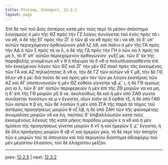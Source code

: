 ```yaml
---
title: Ptolemy, Almagest, 12.3.1
layout: page
---
```


Ἐπὶ δὲ τοῦ τοῦ Διὸς ἀστέρος κατὰ μὲν τοὺς περὶ τὸ μέσον ἀπόστημα λογισμοὺς ὁ μὲν τῆς ΘΖ πρὸς τὴν ΓΖ λόγος συνάγεται τοῦ ἑνὸς πρὸς τὰ ι να κθ, ὁ δὲ τῆς ΕΓ πρὸς τὴν ΖΓ ὁ τῶν ιβ να κθ πρὸς τὰ ι να κθ, τὸ δ' ὑπ' αὐτῶν περιεχόμενον ὀρθογώνιον ρλθ λζ λθ, καὶ πάλιν ὁ μὲν τῆς ΓΑ πρὸς τὴν ΑΔ ὁ τῶν ξ πρὸς τὰ ια λ, ὁ δὲ τῆς ΓΔ πρὸς τὴν ΓΗ ὁ τῶν οα λ πρὸς τὰ μη λ, τὸ δ' ὑπ' αὐτῶν περιεχόμενον ὀρθογώνιον ͵γυξζ με. τῶν δ' ἐκ τῆς παραβολῆς γινομένων κδ ν θ ἡ πλευρὰ τὰ δ νθ α πολυπλασιασθέντα ἐπὶ τὸν ἐκκείμενον λόγον τῶν ΘΖ καὶ ΖΓ τὴν μὲν ΘΖ ποιεῖ πρὸς τὰς ἐκκειμένας τῶν ΓΑ καὶ ΑΖ πηλικότητας δ νθ α, τὴν δὲ ΓΖ τῶν αὐτῶν νδ Ϛ μδ, τὴν δὲ ΓΘ ὅλην νθ ε με: διὰ τοῦτο δὲ καὶ πρὸς μὲν τὸν τῶν ρκ λόγον ἑκατέρας τῶν ΑΖ καὶ ΑΓ ὑποτεινουσῶν ἡ μὲν ΘΖ εὐθεῖα γίγνεται νβ ∠ʹ ι, ἡ δὲ ΓΘ ὁμοίως ριη ια λ, τῶν δ' ἐπ' αὐτῶν περιφερειῶν ἡ μὲν ἐπὶ τῆς ΖΘ μοιρῶν να κα μα, ἡ δ' ἐπὶ τῆς ΓΘ μοιρῶν ρξ δ νε. ἀκολούθως δὲ καὶ ἡ μὲν ὑπὸ ΖΑΘ γωνία συνάγεται τοιούτων κε μ ν ἔγγιστα, οἵων εἰσὶν αἱ δ ὀρθαὶ τξ, ἡ δὲ ὑπὸ ΓΑΘ τῶν αὐτῶν π β κη, τῶν δὲ λοιπῶν ἡ μὲν ὑπὸ ΖΓΑ τῆς παρὰ τὸ τάχος τοῦ ἀστέρος προηγήσεως μοιρῶν θ νζ λβ, ἡ δὲ ὑπὸ ΖΑΗ τῶν τῆς φαινομένης ἀνωμαλίας μοιρῶν νδ κα λη. ταύταις δ' ἐπιβαλλουσῶν κατὰ τοὺς ἐκκειμένους λόγους τῆς κατὰ μῆκος παρόδου μοιρῶν ε α κδ καὶ ἡ μὲν ἡμίσεια τῆς προηγήσεως γίνεται μοιρῶν δ νϚ η καὶ ἡμερῶν ξ ∠ʹ ἔγγιστα, ἡ δὲ ὅλη προήγησις μοιρῶν θ νβ ιϚ καὶ ἡμερῶν ρκα, τὸ δὲ περὶ τὴν ἀποχὴν τῶν ε μοιρῶν τοῦ τε ἀπογείου καὶ τοῦ περιγείου διάστημα ἀδιαφόρῳ τοῦ μὲν μεγίστου ἔλασσον, τοῦ δὲ ἐλαχίστου μεῖζον. 

---

prev: [12.2.5](../12.2.5/) | next: [12.3.2](../12.3.2/)

